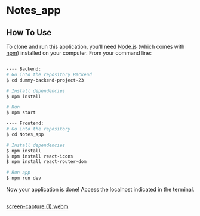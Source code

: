# Notes_app


## How To Use

To clone and run this application, you'll need [Node.js](https://nodejs.org/en/download/) (which comes with [npm](http://npmjs.com)) installed on your computer. From your command line:

```bash

---- Backend:
# Go into the repository Backend
$ cd dummy-backend-project-23

# Install dependencies
$ npm install

# Run
$ npm start

---- Frontend:
# Go into the repository
$ cd Notes_app

# Install dependencies
$ npm install
$ npm install react-icons
$ npm install react-router-dom

# Run app
$ npm run dev
```

Now your application is done! Access the localhost indicated in the terminal.

##

[screen-capture (1).webm](https://github.com/anaritacpereira/Notes_app/assets/127841235/bc4270ee-22a5-4916-87d3-3509a5a64f2f)
